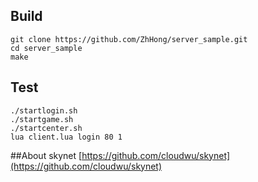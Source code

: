 ## Build

```
git clone https://github.com/ZhHong/server_sample.git
cd server_sample
make
```

## Test

```
./startlogin.sh
./startgame.sh
./startcenter.sh
lua client.lua login 80 1
```

##About skynet
[https://github.com/cloudwu/skynet](https://github.com/cloudwu/skynet)<br /> 
